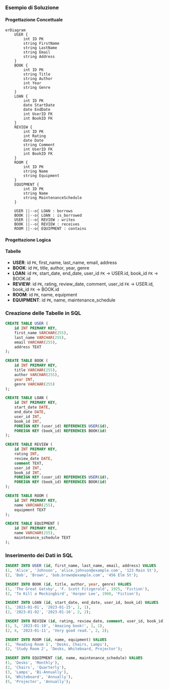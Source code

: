 ### Esempio di Soluzione

#### Progettazione Concettuale

```mermaid
erDiagram
    USER {
        int ID PK
        string FirstName
        string LastName
        string Email
        string Address
    }
    BOOK {
        int ID PK
        string Title
        string Author
        int Year
        string Genre
    }
    LOAN {
        int ID PK
        date StartDate
        date EndDate
        int UserID FK
        int BookID FK
    }
    REVIEW {
        int ID PK
        int Rating
        date Date
        string Comment
        int UserID FK
        int BookID FK
    }
    ROOM {
        int ID PK
        string Name
        string Equipment
    }
    EQUIPMENT {
        int ID PK
        string Name
        string MaintenanceSchedule
    }

    USER ||--o{ LOAN : borrows
    BOOK ||--o{ LOAN : is_borrowed
    USER ||--o{ REVIEW : writes
    BOOK ||--o{ REVIEW : receives
    ROOM ||--o{ EQUIPMENT : contains
```

#### Progettazione Logica

#### Tabelle

- **USER**: id `PK`, first_name, last_name, email, address
- **BOOK**: id `PK`, title, author, year, genre
- **LOAN**: id `PK`, start_date, end_date, user_id `FK` → USER.id, book_id `FK` → BOOK.id
- **REVIEW**: id `PK`, rating, review_date, comment, user_id `FK` → USER.id, book_id `FK` → BOOK.id
- **ROOM**: id `PK`, name, equipment
- **EQUIPMENT**: id `PK`, name, maintenance_schedule

### Creazione delle Tabelle in SQL

```sql
CREATE TABLE USER (
    id INT PRIMARY KEY,
    first_name VARCHAR(255),
    last_name VARCHAR(255),
    email VARCHAR(255),
    address TEXT
);

CREATE TABLE BOOK (
    id INT PRIMARY KEY,
    title VARCHAR(255),
    author VARCHAR(255),
    year INT,
    genre VARCHAR(255)
);

CREATE TABLE LOAN (
    id INT PRIMARY KEY,
    start_date DATE,
    end_date DATE,
    user_id INT,
    book_id INT,
    FOREIGN KEY (user_id) REFERENCES USER(id),
    FOREIGN KEY (book_id) REFERENCES BOOK(id)
);

CREATE TABLE REVIEW (
    id INT PRIMARY KEY,
    rating INT,
    review_date DATE,
    comment TEXT,
    user_id INT,
    book_id INT,
    FOREIGN KEY (user_id) REFERENCES USER(id),
    FOREIGN KEY (book_id) REFERENCES BOOK(id)
);

CREATE TABLE ROOM (
    id INT PRIMARY KEY,
    name VARCHAR(255),
    equipment TEXT
);

CREATE TABLE EQUIPMENT (
    id INT PRIMARY KEY,
    name VARCHAR(255),
    maintenance_schedule TEXT
);
```

### Inserimento dei Dati in SQL

```sql
INSERT INTO USER (id, first_name, last_name, email, address) VALUES
(1, 'Alice', 'Johnson', 'alice.johnson@example.com', '123 Main St'),
(2, 'Bob', 'Brown', 'bob.brown@example.com', '456 Elm St');

INSERT INTO BOOK (id, title, author, year, genre) VALUES
(1, 'The Great Gatsby', 'F. Scott Fitzgerald', 1925, 'Fiction'),
(2, 'To Kill a Mockingbird', 'Harper Lee', 1960, 'Fiction');

INSERT INTO LOAN (id, start_date, end_date, user_id, book_id) VALUES
(1, '2023-01-01', '2023-01-15', 1, 1),
(2, '2023-01-02', '2023-01-16', 2, 2);

INSERT INTO REVIEW (id, rating, review_date, comment, user_id, book_id) VALUES
(1, 5, '2023-01-10', 'Amazing book!', 1, 1),
(2, 4, '2023-01-11', 'Very good read.', 2, 2);

INSERT INTO ROOM (id, name, equipment) VALUES
(1, 'Reading Room 1', 'Desks, Chairs, Lamps'),
(2, 'Study Room 2', 'Desks, Whiteboard, Projector');

INSERT INTO EQUIPMENT (id, name, maintenance_schedule) VALUES
(1, 'Desks', 'Monthly'),
(2, 'Chairs', 'Quarterly'),
(3, 'Lamps', 'Bi-Annually'),
(4, 'Whiteboard', 'Annually'),
(5, 'Projector', 'Annually');
```